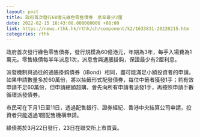 ```yaml
---
layout: post
title: 政府首次發行60億元綠色零售債券　息率最少2厘
date: 2022-02-15 16:43:08.000000000 +08:00
link: https://news.rthk.hk/rthk/ch/component/k2/1633831-20220215.htm
categories: rthk
---
```


政府首次發行綠色零售債券，發行規模為60億港元，年期為3年，每手入場費為1萬元。零售綠債每半年派息1次，派息會與通脹掛鈎，保證最少有2厘利息。

派發機制與過往的通脹掛鈎債券（iBond）相同，盡可能滿足小額投資者的申請。如果申請數量多於60萬份，將以抽籤形式配發債券，每位中籤者獲發1手；若有效申請不足60萬份，但申請總額超購，會先向所有申請者派發1手，再按照申請手數循環派發債券。

市民可在下月1日至11日，透過配售銀行、證券經紀、香港中央結算公司申請，投資者只能透過1間配售機構申請。

綠債將於3月22日發行，23日在聯交所上市買賣。
